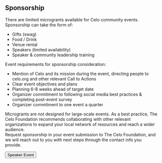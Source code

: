 
## Sponsorship
There are limited microgrants available for Celo community events. Sponsorship can take the form of:

*  Gifts (swag) 
*  Food / Drink 
*  Venue rental
*  Speakers (limited availability)
*  Speaker & community leadership training

Event requirements for sponsorship consideration:

*  Mention of Celo and its mission during the event, directing people to celo.org and other relevant Call to Actions 
*  Clear event objectives and plans
*  Planning 6-8 weeks ahead of target date
*  Organizer commitment to following social media best practices & completing post-event survey
*  Organizer commitment to one event a quarter


Microgrants are not designed for large-scale events. As a best practice, The Celo Foundation recommends collaborating with other relevant organizations to expand your local network of resources and reach a wider audience.  
Request sponsorship in your event submission to The Celo Foundation, and we will reach out to you with next steps through the contact info you provide.

<button external href="https://airtable.com/shrfUJWk1eKfFcZKb">Speaker Event</button>